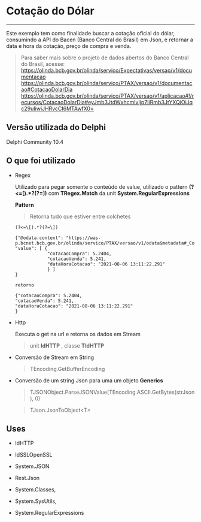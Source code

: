 # Cotação do Dólar
---

Este exemplo tem como finalidade buscar a cotação oficial do dólar, consumindo a API do Bacen (Banco Central do Brasil) em Json, e retornar a data e hora da cotação, preço de compra e venda.

> Para saber mais sobre o projeto de dados abertos do Banco Central do Brasil, acesse:
> <https://olinda.bcb.gov.br/olinda/servico/Expectativas/versao/v1/documentacao>
> <https://olinda.bcb.gov.br/olinda/servico/PTAX/versao/v1/documentacao#CotacaoDolarDia>
> <https://olinda.bcb.gov.br/olinda/servico/PTAX/versao/v1/aplicacao#!/recursos/CotacaoDolarDia#eyJmb3JtdWxhcmlvIjp7IiRmb3JtYXQiOiJqc29uIiwiJHRvcCI6MTAwfX0=>


## Versão utilizada do Delphi

Delphi Community 10.4

## O que foi utilizado

- Regex
  
    Utilizado para pegar somente o conteúdo de value, utilizado o pattern **(?<=\[).*?(?=\])** com  __TRegex.Match__ da unit __System.RegularExpressions__

    **Pattern** 
    >Retorna tudo que estiver entre colchetes 
    ~~~~
    (?<=\[).*?(?=\])
    ~~~~
    
    ~~~~delphi 
    {"@odata.context": "https://was-p.bcnet.bcb.gov.br/olinda/servico/PTAX/versao/v1/odata$metadata#_CotacaoDolarDia(cotacaoCompra,cotacaoVenda,dataHoraCotacao)",
    "value": [ {
                "cotacaoCompra": 5.2404,
                "cotacaoVenda": 5.241,
                "dataHoraCotacao": "2021-08-06 13:11:22.291"
                } ]
  }

  retorno

  {"cotacaoCompra": 5.2404,
   "cotacaoVenda": 5.241,
   "dataHoraCotacao": "2021-08-06 13:11:22.291"
  } 

  ~~~~

- Http
    
     Executa o get na url e retorna os dados em Stream
    > unit __IdHTTP__ , classe __TIdHTTP__

- Conversão de Stream em String 
   > TEncoding.GetBufferEncoding

- Conversão de um string Json para uma um objeto<T>  __Generics__
   > TJSONObject.ParseJSONValue(TEncoding.ASCII.GetBytes(strJson), 0)

   >  TJson.JsonToObject\<T>


## Uses

* IdHTTP
* IdSSLOpenSSL
  
* System.JSON
* Rest.Json

* System.Classes,
* System.SysUtils,
* System.RegularExpressions
